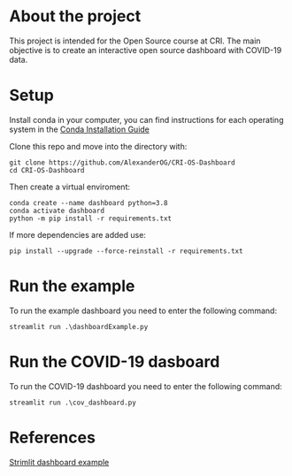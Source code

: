 # About the project
This project is intended for the Open Source course at CRI. The main objective is to create an interactive open source dashboard with COVID-19 data.

# Setup
Install conda in your computer, you can find instructions for each operating system in the [Conda Installation Guide](https://docs.conda.io/projects/conda/en/latest/user-guide/install/index.html)

Clone this repo and move into the directory with:
```
git clone https://github.com/AlexanderOG/CRI-OS-Dashboard
cd CRI-OS-Dashboard
```

Then create a virtual enviroment:
``` 
conda create --name dashboard python=3.8
conda activate dashboard
python -m pip install -r requirements.txt
```

If more dependencies are added use:
```
pip install --upgrade --force-reinstall -r requirements.txt
```

# Run the example
To run the example dashboard you need to enter the following command:
```
streamlit run .\dashboardExample.py 
```

# Run the COVID-19 dasboard
To run the COVID-19 dashboard you need to enter the following command:
```
streamlit run .\cov_dashboard.py 
```

# References
[Strimlit dashboard example](https://towardsdatascience.com/a-multi-page-interactive-dashboard-with-streamlit-and-plotly-c3182443871a)